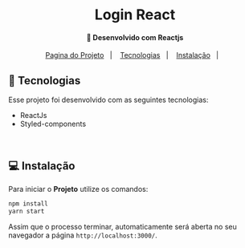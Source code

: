 <h1 align="center">
     Login React
</h1>

<h4 align="center">
  🚀 Desenvolvido com Reactjs
</h4>

<p align="center">
  <a href="https://react-js-login-one.vercel.app/">Pagina do Projeto</a>&nbsp;&nbsp;&nbsp;|&nbsp;&nbsp;&nbsp;
  <a href="#rocket-tecnologias">Tecnologias</a>&nbsp;&nbsp;&nbsp;|&nbsp;&nbsp;&nbsp;
  <a href="#-instalação">Instalação</a>&nbsp;&nbsp;&nbsp;|&nbsp;&nbsp;&nbsp;
  
</p>

## :rocket: Tecnologias

Esse projeto foi desenvolvido com as seguintes tecnologias:

- ReactJs
- Styled-components


<br>

## 💻 Instalação

Para iniciar o **Projeto** utilize os comandos:

```bash
npm install
yarn start
```
Assim que o processo terminar, automaticamente será aberta no seu navegador a página `http://localhost:3000/`.
